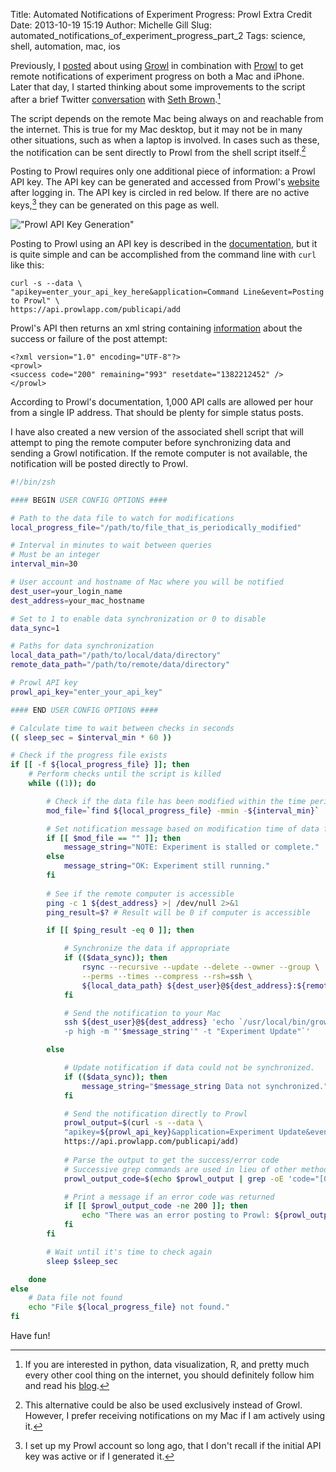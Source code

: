 Title: Automated Notifications of Experiment Progress: Prowl Extra Credit
Date: 2013-10-19 15:19
Author: Michelle Gill
Slug: automated_notifications_of_experiment_progress_part_2
Tags: science, shell, automation, mac, ios


Previously, I [posted](http://themodernscientist.com/posts/2013/2013-10-12-automated_notifications_of_experiment_progress/) about using [Growl](http://growl.info/) in combination with [Prowl](http://www.prowlapp.com/) to get remote notifications of experiment progress on both a Mac and iPhone. Later that day, I started thinking about some improvements to the script after a brief Twitter [conversation](https://twitter.com/modernscientist/status/389159633753210880) with [Seth Brown](https://twitter.com/DrBunsen).[^follow] 

The script depends on the remote Mac being always on and reachable from the internet. This is true for my Mac desktop, but it may not be in many other situations, such as when a laptop is involved. In cases such as these, the notification can be sent directly to Prowl from the shell script itself.[^alt] 

Posting to Prowl requires only one additional piece of information: a Prowl API key. The API key can be generated and accessed from Prowl's [website](https://www.prowlapp.com/api_settings.php) after logging in. The API key is circled in red below. If there are no active keys,[^api] they can be generated on this page as well.

!["Prowl API Key Generation"][image1]

Posting to Prowl using an API key is described in the [documentation](http://www.prowlapp.com/api.php), but it is quite simple and can be accomplished from the command line with `curl` like this:

```text
curl -s --data \
"apikey=enter_your_api_key_here&application=Command Line&event=Posting to Prowl" \
https://api.prowlapp.com/publicapi/add
```

Prowl's API then returns an xml string containing [information](http://www.prowlapp.com/api.php#return) about the success or failure of the post attempt:

```text
<?xml version="1.0" encoding="UTF-8"?>
<prowl>
<success code="200" remaining="993" resetdate="1382212452" />
</prowl>
```

According to Prowl's documentation, 1,000 API calls are allowed per hour from a single IP address. That should be plenty for simple status posts.

I have also created a new version of the associated shell script that will attempt to ping the remote computer before synchronizing data and sending a Growl notification. If the remote computer is not available, the notification will be posted directly to Prowl.

```bash
#!/bin/zsh

#### BEGIN USER CONFIG OPTIONS ####

# Path to the data file to watch for modifications
local_progress_file="/path/to/file_that_is_periodically_modified"

# Interval in minutes to wait between queries
# Must be an integer
interval_min=30

# User account and hostname of Mac where you will be notified
dest_user=your_login_name
dest_address=your_mac_hostname

# Set to 1 to enable data synchronization or 0 to disable
data_sync=1

# Paths for data synchronization
local_data_path="/path/to/local/data/directory"
remote_data_path="/path/to/remote/data/directory"

# Prowl API key
prowl_api_key="enter_your_api_key"

#### END USER CONFIG OPTIONS ####

# Calculate time to wait between checks in seconds
(( sleep_sec = $interval_min * 60 ))

# Check if the progress file exists
if [[ -f ${local_progress_file} ]]; then
    # Perform checks until the script is killed
    while ((1)); do

        # Check if the data file has been modified within the time period
        mod_file=`find ${local_progress_file} -mmin -${interval_min}`

        # Set notification message based on modification time of data file
        if [[ $mod_file == "" ]]; then
            message_string="NOTE: Experiment is stalled or complete."
        else
            message_string="OK: Experiment still running."
        fi
        
        # See if the remote computer is accessible
        ping -c 1 ${dest_address} >| /dev/null 2>&1
        ping_result=$? # Result will be 0 if computer is accessible

        if [[ $ping_result -eq 0 ]]; then

            # Synchronize the data if appropriate
            if (($data_sync)); then
                rsync --recursive --update --delete --owner --group \
                --perms --times --compress --rsh=ssh \
                ${local_data_path} ${dest_user}@${dest_address}:${remote_data_path}
            fi

            # Send the notification to your Mac
            ssh ${dest_user}@${dest_address} 'echo `/usr/local/bin/growlnotify \
            -p high -m "'$message_string'" -t "Experiment Update"`'

        else

            # Update notification if data could not be synchronized.
            if (($data_sync)); then
                message_string="$message_string Data not synchronized."
            fi

            # Send the notification directly to Prowl
            prowl_output=$(curl -s --data \
            "apikey=${prowl_api_key}&application=Experiment Update&event=${message_string}" \
            https://api.prowlapp.com/publicapi/add)
            
            # Parse the output to get the success/error code
            # Successive grep commands are used in lieu of other methods for BSD/GNU compatibility
            prowl_output_code=$(echo $prowl_output | grep -oE 'code="[0-9]+"' | grep -oE '[0-9]+')

            # Print a message if an error code was returned
            if [[ $prowl_output_code -ne 200 ]]; then
                echo "There was an error posting to Prowl: ${prowl_output_code}"
            fi
        fi

        # Wait until it's time to check again
        sleep $sleep_sec

    done
else
    # Data file not found
    echo "File ${local_progress_file} not found."
fi
```

Have fun!

[image1]: {filename}/images/2013-10-19_automated_notifications_of_experiment_progress_part_2_1.png "Prowl API Key Generation"

[^follow]: If you are interested in python, data visualization, R, and pretty much every other cool thing on the internet, you should definitely follow him and read his [blog](http://www.drbunsen.org/).

[^alt]: This alternative could be also be used exclusively instead of Growl. However, I prefer receiving notifications on my Mac if I am actively using it.

[^api]: I set up my Prowl account so long ago, that I don't recall if the initial API key was active or if I generated it.